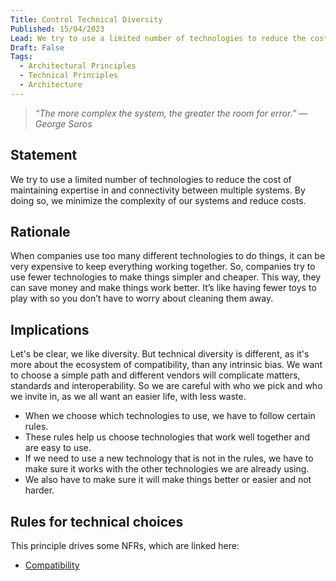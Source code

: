 ```yaml
---
Title: Control Technical Diversity
Published: 15/04/2023
Lead: We try to use a limited number of technologies to reduce the cost of maintaining expertise in and connectivity between multiple systems.
Draft: False
Tags:
  - Architectural Principles
  - Technical Principles
  - Architecture
---
```


> *“The more complex the system, the greater the room for error.” — George Soros*

## Statement

We try to use a limited number of technologies to reduce the cost of maintaining expertise in and connectivity between multiple systems. By doing so, we minimize the complexity of our systems and reduce costs.

## Rationale

When companies use too many different technologies to do things, it can be very expensive to keep everything working together. So, companies try to use fewer technologies to make things simpler and cheaper. This way, they can save money and make things work better. It’s like having fewer toys to play with so you don’t have to worry about cleaning them away.

## Implications

Let's be clear, we like diversity. But technical diversity is different, as it's more about the ecosystem of compatibility, than any intrinsic bias. We want to choose a simple path and different vendors will complicate matters, standards and interoperability. So we are careful with who we pick and who we invite in, as we all want an easier life, with less waste.

* When we choose which technologies to use, we have to follow certain rules.
* These rules help us choose technologies that work well together and are easy to use.
* If we need to use a new technology that is not in the rules, we have to make sure it works with the other technologies we are already using.
* We also have to make sure it will make things better or easier and not harder.

## Rules for technical choices

This principle drives some NFRs, which are linked here:

* [Compatibility](xref:compatibility)
